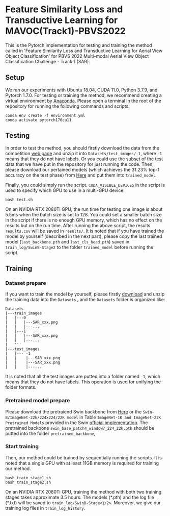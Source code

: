 # Feature Similarity Loss and Transductive Learning for MAVOC(Track1)-PBVS2022
This is the Pytorch implementation for testing and training the method called in 'Feature Similarity Loss and Transductive Learning for Aerial View Object Classification' for PBVS 2022 Multi-modal Aerial View Object Classification Challenge - Track 1 (SAR).

## Setup
We ran our experiments with Ubuntu 18.04, CUDA 11.0, Python 3.7.9, and Pytorch 1.7.0. For testing or training the method, we recommend creating a virtual environment by [Anaconda](https://www.anaconda.com/products/individual). Please open a terminal in the root of the repository for running the following commands and scripts.
```
conda env create -f environment.yml
conda activate pytorch170cu11
```

## Testing
In order to test the method, you should firstly download the data from the competition [web page](https://codalab.lisn.upsaclay.fr/competitions/1388#participate) and unzip it into `Datasets/test_images/-1`, where `-1` means that they do not have labels. Or you could use the subset of the test data that we have put in the repository for just running the code. Then, please download our pertained models (which achieves the 31.23% top-1 accuracy on the test phase) from [Here](https://drive.google.com/drive/folders/1i-mOleUGNbw66WtraV3GYl5qEwORddsQ?usp=sharing) and put them into `trained_model`.

Finally, you could simply run the script. `CUDA_VISIBLE_DEVICES` in the script is used to specify which GPU to use in a multi-GPU device.

```
bash test.sh
```
On an NVIDIA RTX 2080Ti GPU, the run time for testing one image is about 5.5ms when the batch size is set to 128. You could set a smaller batch size in the script if there is no enough GPU memory, which has no effect on the results but on the run time. After running the above script, the results `results.csv` will be saved in `results/`.
It is noted that if you have trained the model by yourself (described in the next part), please copy the last trained model (`last_backbone.pth` and `last_cls_head.pth`) saved in `train_log/SwinB-Stage2` to the folder `trained_model` before running the script.

## Training
### Dataset prepare
If you want to train the model by yourself,  please firstly [download](https://codalab.lisn.upsaclay.fr/competitions/1388#participate) and unzip the training data into the `Datasets` , and the `Datasets` folder is organized like:
```
Datasets
|---train_images
|   |---0
|   |   |---SAR_xxx.png
|   |   |---...
|   |---1
|   |   |---SAR_xxx.png
|   |   |---...
|   '''
|---test_images
|   |--- -1
|   |    |---SAR_xxx.png
|   |    |---SAR_xxx.png
|   |    |---...
```
It is noted that all the test images are putted into a folder named `-1`, which means that they do not have labels. This operation is used for unifying the folder formats. 

### Pretrained model prepare

Please download the pretraiend Swin backbone from [Here](https://drive.google.com/drive/folders/11ObxezC0S6hcKg2DsmYsXCVgCNWIEW8d?usp=sharing) or the `Swin-B/ImageNet-22k/224x224/22K model` in Table `ImageNet-1K and ImageNet-22K Pretrained Models` provided in the Swin [official implementation](https://github.com/microsoft/Swin-Transformer).
The pretrained backbone `swin_base_patch4_window7_224_22k.pth`  should be putted into the folder `pretrained_backbone`,

### Start training

Then, our method could be trained by sequentially running the scripts. It is noted that a single GPU with at least 11GB memory is required for training our method. 

```
bash train_stage1.sh
bash train_stage2.sh
```
On an NVIDIA RTX 2080Ti GPU, training the method with both two training stages takes approximate 3.5 hours. The models (\*.pth) and the log file (\*.txt) will be saved to `train_log/SwinB-Stage<1/2>`. Moreover, we give our training log files in `train_log_history`.
